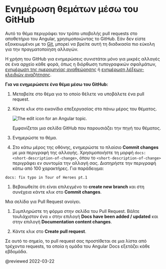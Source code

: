 # Ενημέρωση θεμάτων μέσω του GitHub

Αυτό το θέμα περιγράφει τον τρόπο υποβολής pull requests στο αποθετήριο του Angular, χρησιμοποιώντας το GitHub. Εάν δεν είστε εξοικειωμένοι με το [Git](https://git-scm.com/), μπορεί να βρείτε αυτή τη διαδικασία πιο εύκολη για την πραγματοποίηση αλλαγών.

<div class="alert is-important">

   Η χρήση του GitHub για ενημερώσεις συνιστάται μόνο για μικρές αλλαγές σε ένα αρχείο κάθε φορά, όπως η διόρθωση τυπογραφικών σφαλμάτων, [ενημέρωση της ημερομηνίας αναθεώρησης](guide/reviewing-content) ή [ενημέρωση λέξεων-κλειδιών αναζήτησης](guide/updating-search-keywords).

</div>

**Για να ενημερώσετε ένα θέμα μέσω του GitHub:**

1. Μεταβείτε στο θέμα για το οποίο θέλετε να υποβάλετε ένα pull request.

1. Κάντε κλικ στο εικονίδιο επεξεργασίας στο πάνω μέρος του θέματος.

   <div class="lightbox">
    <img src="generated/images/guide/contributors-guide/edit-icon.png" alt="The edit icon for an Angular topic.">
   </div>

   Εμφανίζεται μια σελίδα GitHub που παρουσιάζει την πηγή του θέματος.

1. Ενημερώστε το θέμα.

1. Στο κάτω μέρος της οθόνης, ενημερώστε το πλαίσιο **Commit changes** με μια περιγραφή της αλλαγής. Χρησιμοποιήστε τη μορφή `docs: <short-description-of-change>`, όπου το `<short-description-of-change>` περιγράφει εν συντομία την αλλαγή σας. Διατηρήστε την περιγραφή κάτω από 100 χαρακτήρες. Για παράδειγμα:

  `docs: fix typo in Tour of Heroes pt.1`

1. Βεβαιωθείτε ότι είναι επιλεγμένo το **create new branch** και στη συνέχεια κάντε κλικ στο **Commit changes**.

  Μια σελίδα για Pull Request ανοίγει.

1. Συμπληρώστε τη φόρμα στην σελίδα του Pull Request. Βάλτε τουλάχιστον ένα `x` στην επιλογή **Docs have been added / updated** και στην επιλογή **Documentation content changes**.

1. Κάντε κλικ στο **Create pull request**.

Σε αυτό το σημείο, το pull request σας προστίθεται σε μια λίστα από τρέχοντα requests, τα οποία η ομάδα του Angular Docs εξετάζει κάθε εβδομάδα.

@reviewed 2022-03-22
